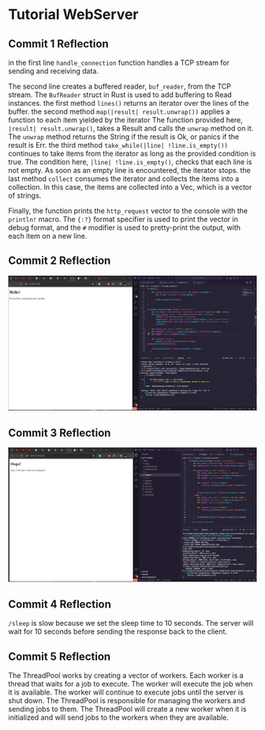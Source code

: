 # Tutorial WebServer

## Commit 1 Reflection

in the first line `handle_connection` function handles a TCP stream for sending and receiving data. 

The second line creates a buffered reader, `buf_reader`, from the TCP stream. The `BufReader` struct in Rust is used to add buffering to Read instances. the first method `lines()` returns an iterator over the lines of the buffer. the second method `map(|result| result.unwrap())` applies a function to each item yielded by the iterator The function provided here, `|result| result.unwrap()`, takes a Result and calls the `unwrap` method on it. The `unwrap` method returns the String if the result is Ok, or panics if the result is Err. the third method `take_while(|line| !line.is_empty())` continues to take items from the iterator as long as the provided condition is true. The condition here, `|line| !line.is_empty()`, checks that each line is not empty. As soon as an empty line is encountered, the iterator stops. the last method `collect` consumes the iterator and collects the items into a collection. In this case, the items are collected into a Vec<String>, which is a vector of strings.

Finally, the function prints the `http_request` vector to the console with the `println!` macro. The `{:?}` format specifier is used to print the vector in debug format, and the `#` modifier is used to pretty-print the output, with each item on a new line.

## Commit 2 Reflection

![commit2](./image/milestone2.png)

## Commit 3 Reflection
![commit3](./image/milestone3.png)

## Commit 4 Reflection
`/sleep` is slow because we set the sleep time to 10 seconds. The server will wait for 10 seconds before sending the response back to the client.

## Commit 5 Reflection
The ThreadPool works by creating a vector of workers. Each worker is a thread that waits for a job to execute. The worker will execute the job when it is available. The worker will continue to execute jobs until the server is shut down. The ThreadPool is responsible for managing the workers and sending jobs to them. The ThreadPool will create a new worker when it is initialized and will send jobs to the workers when they are available.
